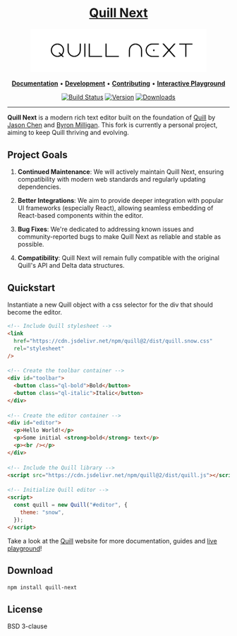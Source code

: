 <h1 align="center">
  <a href="https://quilljs.com/" title="Quill">Quill Next</a>
</h1>
<p align="center">
  <a href="https://quilljs.com/" title="Quill"><img alt="Quill Logo" src="./images/quill-next.png" width="400"></a>
</p>
<p align="center">
  <a title="Documentation" href="https://quilljs.com/docs/quickstart"><strong>Documentation</strong></a>
  &#x2022;
  <a title="Development" href="https://github.com/slab/quill/blob/main/.github/DEVELOPMENT.md"><strong>Development</strong></a>
  &#x2022;
  <a title="Contributing" href="https://github.com/slab/quill/blob/main/.github/CONTRIBUTING.md"><strong>Contributing</strong></a>
  &#x2022;
  <a title="Interactive Playground" href="https://quilljs.com/playground/"><strong>Interactive Playground</strong></a>
</p>
<p align="center">
  <a href="https://github.com/slab/quill/actions" title="Build Status"><img src="https://github.com/slab/quill/actions/workflows/main.yml/badge.svg" alt="Build Status"></a>
  <a href="https://npmjs.com/package/quill" title="Version"><img src="https://img.shields.io/npm/v/quill.svg" alt="Version"></a>
  <a href="https://npmjs.com/package/quill" title="Downloads"><img src="https://img.shields.io/npm/dm/quill.svg" alt="Downloads"></a>
</p>

<hr/>

**Quill Next** is a modern rich text editor built on the foundation of [Quill](https://quilljs.com/) by [Jason Chen](https://twitter.com/jhchen) and [Byron Milligan](https://twitter.com/byronmilligan). This fork is currently a personal project, aiming to keep Quill thriving and evolving.

Project Goals
-------------

1.  **Continued Maintenance**: We will actively maintain Quill Next, ensuring compatibility with modern web standards and regularly updating dependencies.

2.  **Better Integrations**: We aim to provide deeper integration with popular UI frameworks (especially React), allowing seamless embedding of React-based components within the editor.

3. **Bug Fixes**: We're dedicated to addressing known issues and community-reported bugs to make Quill Next as reliable and stable as possible.

4. **Compatibility**: Quill Next will remain fully compatible with the original Quill's API and Delta data structures.


## Quickstart

Instantiate a new Quill object with a css selector for the div that should become the editor.

```html
<!-- Include Quill stylesheet -->
<link
  href="https://cdn.jsdelivr.net/npm/quill@2/dist/quill.snow.css"
  rel="stylesheet"
/>

<!-- Create the toolbar container -->
<div id="toolbar">
  <button class="ql-bold">Bold</button>
  <button class="ql-italic">Italic</button>
</div>

<!-- Create the editor container -->
<div id="editor">
  <p>Hello World!</p>
  <p>Some initial <strong>bold</strong> text</p>
  <p><br /></p>
</div>

<!-- Include the Quill library -->
<script src="https://cdn.jsdelivr.net/npm/quill@2/dist/quill.js"></script>

<!-- Initialize Quill editor -->
<script>
  const quill = new Quill("#editor", {
    theme: "snow",
  });
</script>
```

Take a look at the [Quill](https://quilljs.com/) website for more documentation, guides and [live playground](https://quilljs.com/playground/)!

## Download

```shell
npm install quill-next
```

## License

BSD 3-clause
